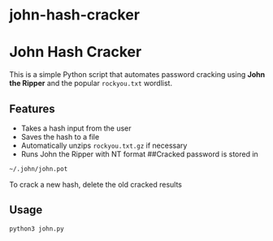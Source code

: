 # john-hash-cracker
# John Hash Cracker

This is a simple Python script that automates password cracking using **John the Ripper** and the popular `rockyou.txt` wordlist.

## Features
- Takes a hash input from the user
- Saves the hash to a file
- Automatically unzips `rockyou.txt.gz` if necessary
- Runs John the Ripper with NT format
##Cracked password is stored in

```bash
~/.john/john.pot
```
To crack a new hash, delete the old cracked results
## Usage

```bash
python3 john.py
